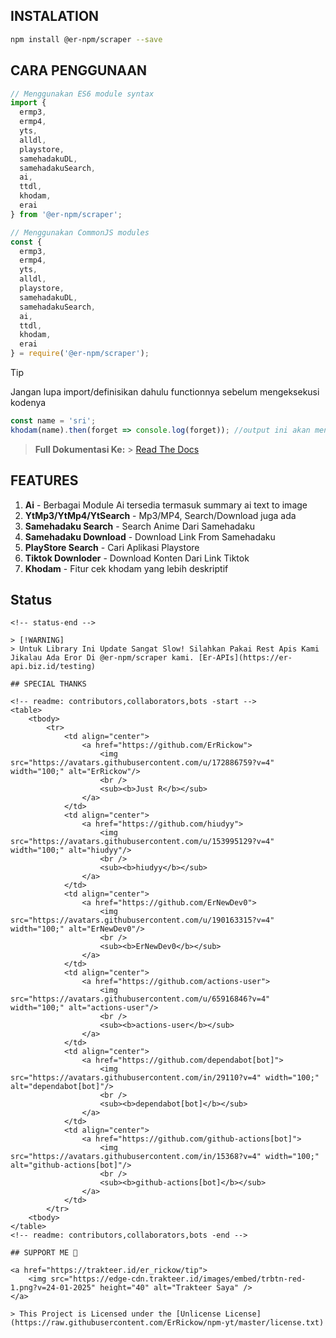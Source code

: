 ## INSTALATION

```sh
npm install @er-npm/scraper --save
```

## CARA PENGGUNAAN

```js
// Menggunakan ES6 module syntax
import {
  ermp3,
  ermp4,
  yts,
  alldl,
  playstore,
  samehadakuDL,
  samehadakuSearch,
  ai,
  ttdl,
  khodam,
  erai
} from '@er-npm/scraper';

// Menggunakan CommonJS modules
const {
  ermp3,
  ermp4,
  yts,
  alldl,
  playstore,
  samehadakuDL,
  samehadakuSearch,
  ai,
  ttdl,
  khodam,
  erai
} = require('@er-npm/scraper');
```

> [!TIP]
> Jangan lupa import/definisikan dahulu functionnya sebelum mengeksekusi kodenya

```js
const name = 'sri';
khodam(name).then(forget => console.log(forget)); //output ini akan menghasilkan khodam secara deskriptif
```

> **Full Dokumentasi Ke:** > [Read The Docs](http://er-npm.rtfd.io/)

## FEATURES

1. **Ai** - Berbagai Module Ai tersedia termasuk summary ai text to image
2. **YtMp3/YtMp4/YtSearch** - Mp3/MP4, Search/Download juga ada
3. **Samehadaku Search** - Search Anime Dari Samehadaku
4. **Samehadaku Download** - Download Link From Samehadaku
5. **PlayStore Search** - Cari Aplikasi Playstore
6. **Tiktok Downloder** - Download Konten Dari Link Tiktok
7. **Khodam** - Fitur cek khodam yang lebih deskriptif

## Status

<!-- status-start -->
```
<!-- status-end -->

> [!WARNING]
> Untuk Library Ini Update Sangat Slow! Silahkan Pakai Rest Apis Kami Jikalau Ada Eror Di @er-npm/scraper kami. [Er-APIs](https://er-api.biz.id/testing)

## SPECIAL THANKS

<!-- readme: contributors,collaborators,bots -start -->
<table>
	<tbody>
		<tr>
            <td align="center">
                <a href="https://github.com/ErRickow">
                    <img src="https://avatars.githubusercontent.com/u/172886759?v=4" width="100;" alt="ErRickow"/>
                    <br />
                    <sub><b>Just R</b></sub>
                </a>
            </td>
            <td align="center">
                <a href="https://github.com/hiudyy">
                    <img src="https://avatars.githubusercontent.com/u/153995129?v=4" width="100;" alt="hiudyy"/>
                    <br />
                    <sub><b>hiudyy</b></sub>
                </a>
            </td>
            <td align="center">
                <a href="https://github.com/ErNewDev0">
                    <img src="https://avatars.githubusercontent.com/u/190163315?v=4" width="100;" alt="ErNewDev0"/>
                    <br />
                    <sub><b>ErNewDev0</b></sub>
                </a>
            </td>
            <td align="center">
                <a href="https://github.com/actions-user">
                    <img src="https://avatars.githubusercontent.com/u/65916846?v=4" width="100;" alt="actions-user"/>
                    <br />
                    <sub><b>actions-user</b></sub>
                </a>
            </td>
            <td align="center">
                <a href="https://github.com/dependabot[bot]">
                    <img src="https://avatars.githubusercontent.com/in/29110?v=4" width="100;" alt="dependabot[bot]"/>
                    <br />
                    <sub><b>dependabot[bot]</b></sub>
                </a>
            </td>
            <td align="center">
                <a href="https://github.com/github-actions[bot]">
                    <img src="https://avatars.githubusercontent.com/in/15368?v=4" width="100;" alt="github-actions[bot]"/>
                    <br />
                    <sub><b>github-actions[bot]</b></sub>
                </a>
            </td>
		</tr>
	<tbody>
</table>
<!-- readme: contributors,collaborators,bots -end -->

## SUPPORT ME 💖

<a href="https://trakteer.id/er_rickow/tip">
    <img src="https://edge-cdn.trakteer.id/images/embed/trbtn-red-1.png?v=24-01-2025" height="40" alt="Trakteer Saya" />
</a>

> This Project is Licensed under the [Unlicense License](https://raw.githubusercontent.com/ErRickow/npm-yt/master/license.txt)

```

```

```
